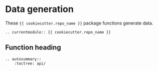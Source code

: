 # Data generation

These `{{ cookiecutter.repo_name }}` package functions generate data.

```{eval-rst}
.. currentmodule:: {{ cookiecutter.repo_name }}
```

## Function heading

```{eval-rst}
.. autosummary::
    :toctree: api/

```
